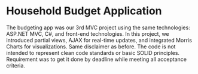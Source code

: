 # Household Budget Application  

The budgeting app was our 3rd MVC project using the same technologies:  ASP.NET MVC, C#, and front-end technologies. In this project, we introduced partial views, AJAX for real-time updates, and integrated Morris Charts for visualizations.  Same disclaimer as before.  The code is not intended to represent clean code standards or basic SOLID principles.  Requirement was to get it done by deadline while meeting all acceptance criteria.

